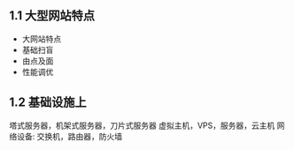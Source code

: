 ## 1.1 大型网站特点
+ 大网站特点
+ 基础扫盲
+ 由点及面
+ 性能调优

## 1.2 基础设施上
塔式服务器，机架式服务器，刀片式服务器
虚拟主机，VPS，服务器，云主机
网络设备: 交换机，路由器，防火墙
